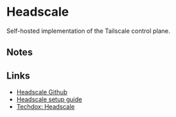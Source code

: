 # Headscale

Self-hosted implementation of the Tailscale control plane.

## Notes

## Links

- [Headscale Github](https://github.com/juanfont/headscale)
- [Headscale setup guide](https://headscale.net/setup/install/container/#configure-and-run-headscale)
- [Techdox: Headscale](https://docs.techdox.nz/headscale/)
